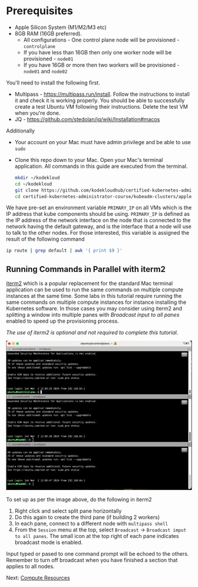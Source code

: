 # Prerequisites

* Apple Silicon System (M1/M2/M3 etc)
* 8GB RAM (16GB preferred).
    * All configurations - One control plane node will be provisioned - `controlplane`
    * If you have less than 16GB then only one worker node will be provisioned - `node01`
    * If you have 16GB or more then two workers will be provisioned - `node01` and `node02`

You'll need to install the following first.

* Multipass - https://multipass.run/install. Follow the instructions to install it and check it is working properly. You should be able to successfully create a test Ubuntu VM following their instructions. Delete the test VM when you're done.
* JQ - https://github.com/stedolan/jq/wiki/Installation#macos

Additionally

* Your account on your Mac must have admin privilege and be able to use `sudo`
* Clone this repo down to your Mac. Open your Mac's terminal application. All commands in this guide are executed from the terminal.

    ```bash
    mkdir ~/kodekloud
    cd ~/kodekloud
    git clone https://github.com/kodekloudhub/certified-kubernetes-administrator-course.git
    cd certified-kubernetes-administrator-course/kubeadm-clusters/apple-silicon
    ```
We have pre-set an environment variable `PRIMARY_IP` on all VMs which is the IP address that kube components should be using. `PRIMARY_IP` is defined as the IP address of the network interface on the node that is connected to the network having the default gateway, and is the interface that a node will use to talk to the other nodes. For those interested, this variable is assigned the result of the following command

```bash
ip route | grep default | awk '{ print $9 }'
```

## Running Commands in Parallel with iterm2

[iterm2](https://iterm2.com/) which is a popular replacement for the standard Mac terminal application can be used to run the same commands on multiple compute instances at the same time. Some labs in this tutorial require running the same commands on multiple compute instances for instance installing the Kubernetes software. In those cases you may consider using iterm2 and splitting a window into multiple panes with *Broadcast input to all panes* enabled to speed up the provisioning process.

*The use of iterm2 is optional and not required to complete this tutorial*.

![titerm2 screenshot](../../../images/iterm2-broadcast.png)

To set up as per the image above, do the following in iterm2
1. Right click and select split pane horizontally
1. Do this again to create the third pane (if building 2 workers)
1. In each pane, connect to a different node with `multipass shell`
1. From the `Session` menu at the top, select `Broadcast` -> `Broadcast imput to all panes`. The small icon at the top right of each pane indicates broadcast mode is enabled.

Input typed or pased to one command prompt will be echoed to the others. Remember to turn off broadcast when you have finished a section that applies to all nodes.

Next: [Compute Resources](02-compute-resources.md)

[](#running-commands-in-parallel-with-iterm2)